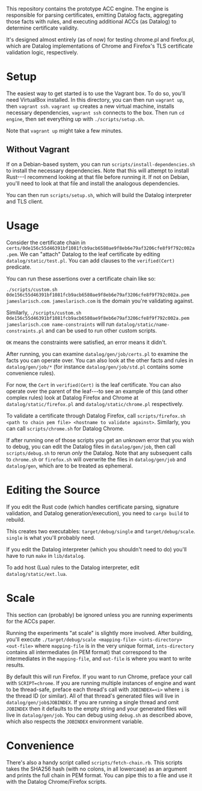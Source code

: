 This repository contains the prototype ACC engine. The engine is responsible for
parsing certificates, emitting Datalog facts, aggregating those facts with
rules, and executing additional ACCs (as Datalog) to determine certificate
validity.

It's designed almost entirely (as of now) for testing chrome.pl and firefox.pl,
which are Datalog implementations of Chrome and Firefox's TLS certificate
validation logic, respectively.

# Setup

The easiest way to get started is to use the Vagrant box. To do so, you'll need
VirtualBox installed. In this directory, you can then run `vagrant up`, then
`vagrant ssh`. `vagrant up` creates a new virtual machine, installs necessary
dependencies, `vagrant ssh` connects to the box. Then run `cd engine`, then set
everything up with `./scripts/setup.sh`.

Note that `vagrant up` might take a few minutes.

## Without Vagrant

If on a Debian-based system, you can run `scripts/install-dependencies.sh` to
install the necessary dependencies. Note that this will attempt to install
Rust---I recommend looking at that file before running it. If not on Debian,
you'll need to look at that file and install the analogous dependencies.

You can then run `scripts/setup.sh`, which will build the Datalog interpreter
and TLS client.

# Usage

Consider the certificate chain in
`certs/0de156c55d46391bf1081fcb9acb6580ae9f8eb6e79af3206cfe8f9f792c002a.pem`. We
can "attach" Datalog to the leaf certificate by editing
`datalog/static/test.pl`. You can add clauses to the `verified(Cert)` predicate.

You can run these assertions over a certificate chain like so:

`./scripts/custom.sh
0de156c55d46391bf1081fcb9acb6580ae9f8eb6e79af3206cfe8f9f792c002a.pem
jameslarisch.com`. `jameslarisch.com` is the domain you're validating against.

Similarly, `./scripts/custom.sh
0de156c55d46391bf1081fcb9acb6580ae9f8eb6e79af3206cfe8f9f792c002a.pem
jameslarisch.com name-constraints` will run `datalog/static/name-constraints.pl` and can be used to run other custom scripts.

`OK` means the constraints were satisfied, an error means it didn't.

After running, you can examine `datalog/gen/job/certs.pl` to examine the facts
you can operate over. You can also look at the other facts and rules in
`datalog/gen/job/*` (for instance `datalog/gen/job/std.pl` contains some
convenience rules).

For now, the `Cert` in `verified(Cert)` is the leaf certificate. You can also
operate over the parent of the leaf---to see an example of this (and other
complex rules) look at Datalog Firefox and Chrome at `datalog/static/firefox.pl`
and `datalog/static/chrome.pl` respectively.

To validate a certificate through Datalog Firefox, call `scripts/firefox.sh
<path to chain pem file> <hostname to validate against>`. Similarly, you can
call `scripts/chrome.sh` for Datalog Chrome.

If after running one of those scripts you get an unknown error that you wish to
debug, you can edit the Datalog files in `datalog/gen/job`, then call
`scripts/debug.sh` to rerun _only_ the Datalog. Note that any subsequent calls
to `chrome.sh` or `firefox.sh` will overwrite the files in `datalog/gen/job` and
`datalog/gen`, which are to be treated as ephemeral.

# Editing the Source

If you edit the Rust code (which handles certificate parsing, signature
validation, and Datalog generation/execution), you need to `cargo build` to
rebuild.

This creates two executables: `target/debug/single` and `target/debug/scale`.
`single` is what you'll probably need.

If you edit the Datalog interpreter (which you shouldn't need to do) you'll have
to run `make` in `lib/datalog`.

To add host (Lua) rules to the Datalog interpreter, edit `datalog/static/ext.lua`.

# Scale

This section can (probably) be ignored unless you are running experiments for
the ACCs paper.

Running the experiments "at scale" is slightly more involved. After building,
you'll execute `./target/debug/scale <mapping-file> <ints-directory> <out-file>`
where `mapping-file` is in the very unique format, `ints-directory` contains all
intermediates (in PEM format) that correspond to the intermediates in the
`mapping-file`, and `out-file` is where you want to write results.

By default this will run Firefox. If you want to run Chrome, preface your
call with `SCRIPT=chrome`. If you are running multiple instances of engine and
want to be thread-safe, preface each thread's call with `JOBINDEX=<i>` where
`i` is the thread ID (or similar). All of that thread's generated files will live
in `datalog/gen/job$JOBINDEX`. If you are running a single thread and omit
`JOBINDEX` then it defaults to the empty string and your generated files will
live in `datalog/gen/job`. You can debug using `debug.sh` as described above,
which also respects the `JOBINDEX` environment variable.

# Convenience

There's also a handy script called `scripts/fetch-chain.rb`. This scripts takes
the SHA256 hash (with no colons, in all lowercase) as an argument and prints the
full chain in PEM format. You can pipe this to a file and use it with the
Datalog Chrome/Firefox scripts.

